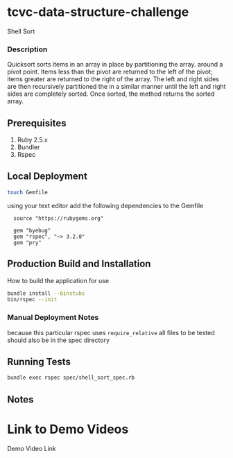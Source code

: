 # tcvc-data-structure-challenge
Shell Sort

### Description

Quicksort sorts items in an array in place by partitioning the array.
around a pivot point. Items less than the pivot are returned to the left 
of the pivot; items greater are returned to the right of the array.
The left and right sides are then recursively partitioned the
in a similar manner until the left and right sides are completely
sorted. Once sorted, the method returns the sorted array.

## Prerequisites
1. Ruby 2.5.x
2. Bundler
3. Rspec

## Local Deployment
```bash
touch Gemfile
```
using your text editor add the following dependencies to the Gemfile

```
  source "https://rubygems.org"

  gem "byebug"
  gem "rspec", "~> 3.2.0"
  gem "pry"
```


## Production Build and Installation
How to build the application for use
```bash
bundle install --binstubs
bin/rspec --init
```

### Manual Deployment Notes
because this particular rspec uses `require_relative` 
all files to be tested should also be in the spec directory

## Running Tests
```bash
bundle exec rspec spec/shell_sort_spec.rb
```
## Notes

# Link to Demo Videos
Demo Video Link

